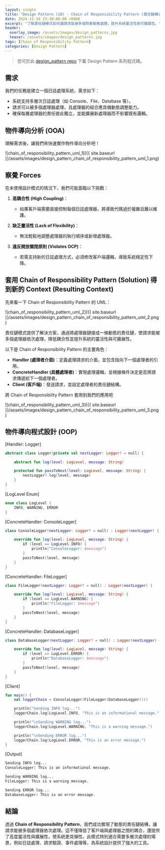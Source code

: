 ```yaml
---
layout: single
title: "Design Pattern (18) - Chain of Responsibility Pattern (責任鏈模式)"
date: 2024-12-16 23:30:00:00 +0800
excerpt: "了解責任鏈模式如何讓請求能被多個對象動態處理，提升系統靈活性與可擴展性。"
header:
  overlay_image: /assets/images/design_patterns.jpg
  teaser: /assets/images/design_patterns.jpg
tags: [Chain of Responsibility Pattern]
categories: [Design Pattern]
---
```


> 您可於此 [design_pattern repo](https://github.com/nickhuangcyh/design_pattern) 下載 Design Pattern 系列程式碼。

## 需求

我們的任務是建立一個日誌處理系統，需求如下：

- 系統支持多層次日誌處理（如 Console、File、Database 等）。
- 請求可以被多個處理器處理，且處理器的組合應具備動態調整能力。
- 確保每層處理器的責任彼此獨立，並能擴展新處理器而不影響既有邏輯。

## 物件導向分析 (OOA)

理解需求後，讓我們來快速實作物件導向分析吧！

![chain_of_responsibility_pattern_uml_1]({{ site.baseurl }}/assets/images/design_pattern_chain_of_responsibility_pattern_uml_1.png)

## 察覺 Forces

在未使用設計模式的情況下，我們可能面臨以下挑戰：

1. **高耦合性 (High Coupling)**：

   - 如果客戶端需要直接控制每個日誌處理器，將導致代碼過於複雜且難以維護。

2. **缺乏靈活性 (Lack of Flexibility)**：

   - 無法輕鬆地調整處理器的執行順序或新增處理器。

3. **違反開放關閉原則 (Violates OCP)**：
   - 若需支持新的日誌處理方式，必須修改客戶端邏輯，導致系統穩定性下降。

## 套用 Chain of Responsibility Pattern (Solution) 得到新的 Context (Resulting Context)

先來看一下 Chain of Responsibility Pattern 的 UML：

![chain_of_responsibility_pattern_uml_2]({{ site.baseurl }}/assets/images/design_pattern_chain_of_responsibility_pattern_uml_2.png)

責任鏈模式提供了解決方案，通過將處理器鏈接成一條動態的責任鏈，使請求能被多個處理器依次處理，降低耦合性並提升系統的靈活性與可擴展性。

以下是 Chain of Responsibility Pattern 的主要角色：

- **Handler (處理者介面)**：定義處理請求的介面，並包含指向下一個處理者的引用。
- **ConcreteHandler (具體處理者)**：實現處理邏輯，並根據條件決定是否將請求傳遞給下一個處理者。
- **Client (客戶端)**：發送請求，並設定處理者的責任鏈結構。

將 Chain of Responsibility Pattern 套用到我們的應用吧

![chain_of_responsibility_pattern_uml_3]({{ site.baseurl }}/assets/images/design_pattern_chain_of_responsibility_pattern_uml_3.png)

## 物件導向程式設計 (OOP)

[Handler: Logger]

```kotlin
abstract class Logger(private val nextLogger: Logger? = null) {

    abstract fun log(level: LogLevel, message: String)

    protected fun passToNext(level: LogLevel, message: String) {
        nextLogger?.log(level, message)
    }
}
```

[LogLevel Enum]

```kotlin
enum class LogLevel {
    INFO, WARNING, ERROR
}
```

[ConcreteHandler: ConsoleLogger]

```kotlin
class ConsoleLogger(nextLogger: Logger? = null) : Logger(nextLogger) {

    override fun log(level: LogLevel, message: String) {
        if (level == LogLevel.INFO) {
            println("ConsoleLogger: $message")
        }
        passToNext(level, message)
    }
}
```

[ConcreteHandler: FileLogger]

```kotlin
class FileLogger(nextLogger: Logger? = null) : Logger(nextLogger) {

    override fun log(level: LogLevel, message: String) {
        if (level == LogLevel.WARNING) {
            println("FileLogger: $message")
        }
        passToNext(level, message)
    }
}
```

[ConcreteHandler: DatabaseLogger]

```kotlin
class DatabaseLogger(nextLogger: Logger? = null) : Logger(nextLogger) {

    override fun log(level: LogLevel, message: String) {
        if (level == LogLevel.ERROR) {
            println("DatabaseLogger: $message")
        }
        passToNext(level, message)
    }
}
```

[Client]

```kotlin
fun main() {
    val loggerChain = ConsoleLogger(FileLogger(DatabaseLogger()))

    println("Sending INFO log...")
    loggerChain.log(LogLevel.INFO, "This is an informational message.")

    println("\nSending WARNING log...")
    loggerChain.log(LogLevel.WARNING, "This is a warning message.")

    println("\nSending ERROR log...")
    loggerChain.log(LogLevel.ERROR, "This is an error message.")
}
```

[Output]

```bash
Sending INFO log...
ConsoleLogger: This is an informational message.

Sending WARNING log...
FileLogger: This is a warning message.

Sending ERROR log...
DatabaseLogger: This is an error message.
```

## 結論

透過 **Chain of Responsibility Pattern**，我們成功實現了動態的責任鏈結構，讓請求能被多個處理器依次處理。這不僅降低了客戶端與處理器之間的耦合，還提供了高度靈活性與擴展性，使系統更具彈性。此模式特別適合需要多層次處理的場景，例如日誌處理、請求驗證、事件處理等，為系統設計提供了強大的工具。
